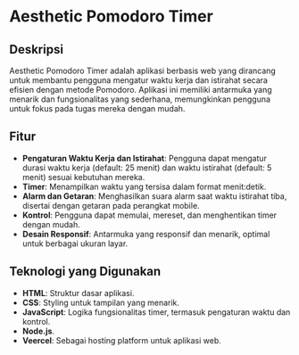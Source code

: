 # Aesthetic Pomodoro Timer

## Deskripsi

Aesthetic Pomodoro Timer adalah aplikasi berbasis web yang dirancang untuk membantu pengguna mengatur waktu kerja dan istirahat secara efisien dengan metode Pomodoro. Aplikasi ini memiliki antarmuka yang menarik dan fungsionalitas yang sederhana, memungkinkan pengguna untuk fokus pada tugas mereka dengan mudah.

## Fitur

- **Pengaturan Waktu Kerja dan Istirahat**: Pengguna dapat mengatur durasi waktu kerja (default: 25 menit) dan waktu istirahat (default: 5 menit) sesuai kebutuhan mereka.
- **Timer**: Menampilkan waktu yang tersisa dalam format menit:detik.
- **Alarm dan Getaran**: Menghasilkan suara alarm saat waktu istirahat tiba, disertai dengan getaran pada perangkat mobile.
- **Kontrol**: Pengguna dapat memulai, mereset, dan menghentikan timer dengan mudah.
- **Desain Responsif**: Antarmuka yang responsif dan menarik, optimal untuk berbagai ukuran layar.

## Teknologi yang Digunakan

- **HTML**: Struktur dasar aplikasi.
- **CSS**: Styling untuk tampilan yang menarik.
- **JavaScript**: Logika fungsionalitas timer, termasuk pengaturan waktu dan kontrol.
- **Node.js**.
- **Veercel**: Sebagai hosting platform untuk aplikasi web.